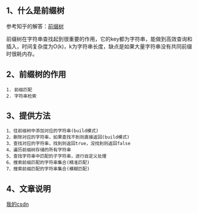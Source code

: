## 1、什么是前缀树
参考知乎的解答：[前缀树](https://www.zhihu.com/question/318375802/answer/663596639)

前缀树在字符串查找起到很重要的作用，它的key都为字符串，能做到高效查询和插入，时间复杂度为O(k)，k为字符串长度，缺点是如果大量字符串没有共同前缀时很耗内存。


## 2、前缀树的作用
    1. 前缀匹配
    2. 字符串检索
    
    
## 3、提供方法
    1、往前缀树中添加对应的字符串(build模式)
    2、删除对应的字符串，如果查找不到则直接返回(build模式)
    3、查找对应的字符串，找到则返回true，没找到则返回false
    4、遍历前缀树存储的所有字符串
    5、查找字符串中匹配的子字符串，进行自定义处理
    6、搜索前缀匹配的字符串集合(精准匹配)
    7、搜索前缀匹配的字符串集合(模糊匹配)
    
## 4、文章说明
 [我的csdn](https://blog.csdn.net/qq_34326321/article/details/111191736)
